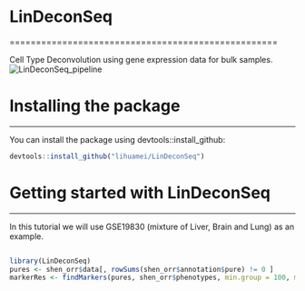# LinDeconSeq
===================================================

Cell Type Deconvolution using gene expression data for bulk samples.
![LinDeconSeq\_pipeline](pipeline.png)

# Installing the package
---------------------
You can install the package using devtools::install_github:

``` r
devtools::install_github("lihuamei/LinDeconSeq")
```

# Getting started with LinDeconSeq
----------------------------
In this tutorial we will use GSE19830 (mixture of Liver, Brain and Lung) as an example.

``` r

library(LinDeconSeq)
pures <- shen_orr$data[, rowSums(shen_orr$annotation$pure) != 0 ]
markerRes <- findMarkers(pures, shen_orr$phenotypes, min.group = 100, max.group = 300, norm.method = 'QN', data.type = 'MA')


```
